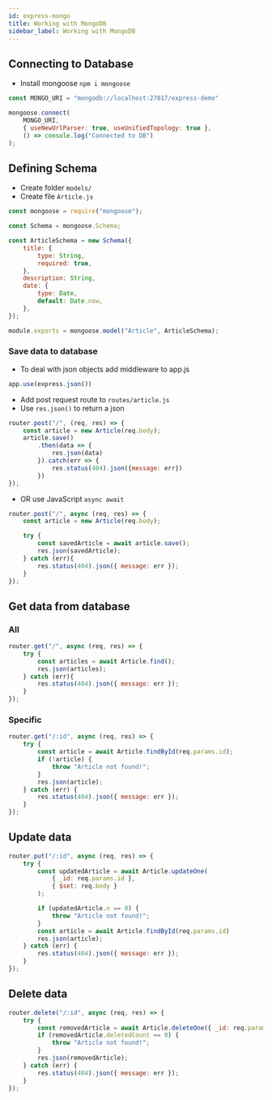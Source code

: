 ```yaml
---
id: express-mongo
title: Working with MongoDB
sidebar_label: Working with MongoDB
---
```


## Connecting to Database

- Install mongoose ```npm i mongoose```

```js title="app.js"
const MONGO_URI = "mongodb://localhost:27017/express-demo"

mongoose.connect(
    MONGO_URI,
    { useNewUrlParser: true, useUnifiedTopology: true },
    () => console.log("Connected to DB")
);
```

## Defining Schema

- Create folder ```models/```
- Create file ```Article.js```

```js title="Article.js"
const mongoose = require("mongoose");

const Schema = mongoose.Schema;

const ArticleSchema = new Schema({
    title: {
        type: String,
        required: true,
    },
    description: String,
    date: {
        type: Date,
        default: Date.now,
    },
});

module.exports = mongoose.model("Article", ArticleSchema);
```

### Save data to database

- To deal with json objects add middleware to app.js
  
```js title="app.js"
app.use(express.json())
```

- Add post request route to ```routes/article.js```
- Use ```res.json()``` to return a json

```js title="article.js"
router.post("/", (req, res) => {
    const article = new Article(req.body);
    article.save()
        .then(data => {
            res.json(data)
        }).catch(err => {
            res.status(404).json({message: err})
        })
});
```

- OR use JavaScript ```async await```

```js title="article.js"
router.post("/", async (req, res) => {
    const article = new Article(req.body);

    try {
        const savedArticle = await article.save();
        res.json(savedArticle);
    } catch (err){
        res.status(404).json({ message: err });
    }
});
```

## Get data from database

### All

```js title="article.js"
router.get("/", async (req, res) => {
    try {
        const articles = await Article.find();
        res.json(articles);
    } catch (err){
        res.status(404).json({ message: err });
    }
});
```

### Specific

```js title="article.js"
router.get("/:id", async (req, res) => {
    try {
        const article = await Article.findById(req.params.id);
        if (!article) {
            throw "Article not found!";
        }
        res.json(article);
    } catch (err) {
        res.status(404).json({ message: err });
    }
});
```

## Update data

```js title="article.js"
router.put("/:id", async (req, res) => {
    try {
        const updatedArticle = await Article.updateOne(
            { _id: req.params.id },
            { $set: req.body }
        );

        if (updatedArticle.n == 0) {
            throw "Article not found!";
        }
        const article = await Article.findById(req.params.id)
        res.json(article);
    } catch (err) {
        res.status(404).json({ message: err });
    }
});
```

## Delete data

```js title="article.js"
router.delete("/:id", async (req, res) => {
    try {
        const removedArticle = await Article.deleteOne({ _id: req.params.id });
        if (removedArticle.deletedCount == 0) {
            throw "Article not found!";
        }
        res.json(removedArticle);
    } catch (err) {
        res.status(404).json({ message: err });
    }
});
```
